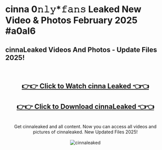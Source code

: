 # cinna 0𝚗𝚕𝚢*𝚏𝚊𝚗𝚜 Leaked New Video & Photos February 2025 #a0al6

<h2>cinnaLeaked Videos And Photos - Update Files 2025!</h2>
<br>
<div align="center">
<h2><a href="https://mediaupload.pro?title=cinna&ref=11F" rel="nofollow">👉👉 Click to Watch cinna Leaked 👈👈</a></h2>
<h2><a href="https://mediaupload.pro?title=cinna&ref=11F" rel="nofollow">👉👉 Click to Download cinnaLeaked 👈👈</a></h2>
<br>
Get cinnaleaked and all content. Now you can access all videos and pictures of cinnaleaked. New Updated Files 2025!
<br>
<br>
<a href="https://mediaupload.pro?title=cinna&ref=11F" rel="nofollow" data-target="animated-image.originalLink"><img src="https://i.ibb.co/Gkj2r4b/banner.png" alt="cinnaleaked" style="max-width: 100%; display: inline-block;" data-target="animated-image.originalImage"></a>
</div>
<br>

